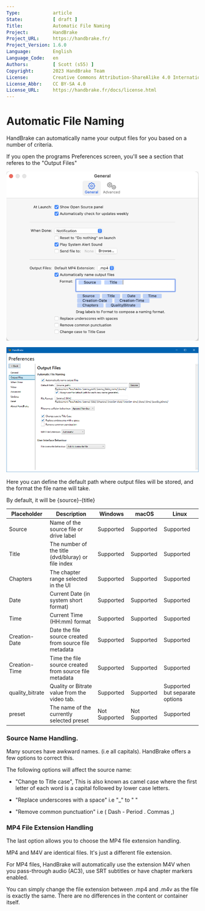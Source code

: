 ```yaml
---
Type:            article
State:           [ draft ]
Title:           Automatic File Naming
Project:         HandBrake
Project_URL:     https://handbrake.fr/
Project_Version: 1.6.0
Language:        English
Language_Code:   en
Authors:         [ Scott (s55) ]
Copyright:       2023 HandBrake Team
License:         Creative Commons Attribution-ShareAlike 4.0 International
License_Abbr:    CC BY-SA 4.0
License_URL:     https://handbrake.fr/docs/license.html
---
```


Automatic File Naming
=============================

HandBrake can automatically name your output files for you based on a number of criteria.

If you open the programs Preferences screen, you'll see a section that referes to the "Output Files"

<!-- .system-macos -->
![File output preferences](../../images/mac/output-file-preferences-1.5.0.png "File output preferences macOS")
<!-- /.system-macos -->

<!-- .system-windows -->
![File output preferences](../../images/windows/output-file-preferences-1.5.0.png "File output preferences Windwos")
<!-- /.system-windows -->

Here you can define the default path where output files will be stored, and the format the file name will take.

By default, it will be {source}-{title}

| Placeholder     | Description | Windows| macOS | Linux  |
|-----------------|-----|------|-----|-----|
| Source          | Name of the source file or drive label | Supported | Supported | Supported |
| Title           | The number of the title (dvd/bluray) or file index | Supported | Supported | Supported |
| Chapters        | The chapter range selected in the UI | Supported | Supported | Supported |
| Date            | Current Date (in system short format) | Supported | Supported | Supported |
| Time            | Current Time  (HH:mm) format | Supported | Supported | Supported |
| Creation-Date   | Date the file source created from source file metadata | Supported | Supported | Supported |
| Creation-Time   | Time the file source created from source file metadata  | Supported | Supported | Supported |
| quality_bitrate | Quality or Bitrate value from the video tab. | Supported | Supported | Supported but separate options |
| preset          | The name of the currently selected preset | Not Supported | Not Supported | Supported |

### Source Name Handling.

Many sources have awkward names. (i.e all capitals). HandBrake offers a few options to correct this.

The following options will affect the source name:

- "Change to Title case",  This is also known as camel case where the first letter of each word is a capital followed by lower case letters.

- "Replace underscores with a space"  i.e  "_" to " "

- "Remove common punctuation" i.e ( Dash - Period . Commas ,)

### MP4 File Extension Handling

The last option allows you to choose the MP4 file extension handling.

MP4 and M4V are identical files. It's just a different file extension.

For MP4 files, HandBrake will automatically use the extension M4V when you pass-through audio (AC3), use SRT subtitles or have chapter markers enabled.

You can simply change the file extension between .mp4 and .m4v as the file is exactly the same. There are no differences in the content or container itself.

